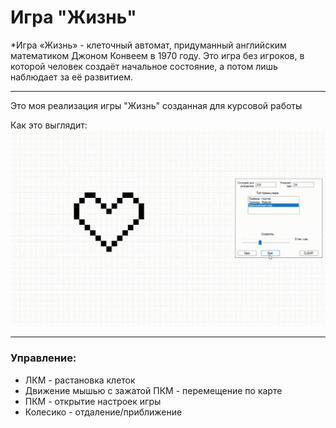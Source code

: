 # Игра "Жизнь"
*Игра «Жизнь» - клеточный автомат, придуманный английским математиком Джоном Конвеем в 1970 году. Это игра без игроков, в которой человек создаёт начальное состояние, а потом лишь наблюдает за её развитием.
_____
Это моя реализация игры "Жизнь" созданная для курсовой работы

Как это выглядит:
![](/heart.gif "Пример")
____
### Управление: 
- ЛКМ - растановка клеток 
- Движение мышью с зажатой ПКМ - перемещение по карте 
- ПКМ - открытие настроек игры 
- Колесико -  отдаление/приближение 

